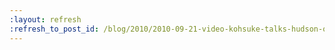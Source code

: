 ```yaml
---
:layout: refresh
:refresh_to_post_id: /blog/2010/2010-09-21-video-kohsuke-talks-hudson-on-otn
---
```

